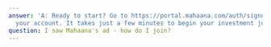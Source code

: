 ```yaml
---
answer: 'A: Ready to start? Go to https://portal.mahaana.com/auth/signup and create
  your account. It takes just a few minutes to begin your investment journey.'
question: I saw Mahaana's ad - how do I join?
---
```


